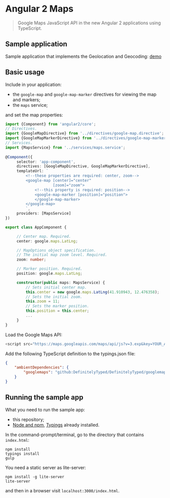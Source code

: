 # Angular 2 Maps
> Google Maps JavaScript API in the new Angular 2 applications using TypeScript.

## Sample application
Sample application that implements the Geolocation and Geocoding: [demo](http://robisim74.github.io/angular2maps)

## Basic usage
Include in your application:
* the `google-map` and `google-map-marker` directives for viewing the map and markers;
* the `maps` service;

and set the map properties:
```TypeScript
import {Component} from 'angular2/core';
// Directives.
import {GoogleMapDirective} from '../directives/google-map.directive';
import {GoogleMapMarkerDirective} from '../directives/google-map-marker.directive';
// Services.
import {MapsService} from '../services/maps.service';
 
@Component({
     selector: 'app-component',
     directives: [GoogleMapDirective, GoogleMapMarkerDirective],
     templateUrl: `
         <!--these properties are required: center, zoom-->
         <google-map [center]="center" 
                     [zoom]="zoom">
             <!--this property is required: position-->
             <google-map-marker [position]="position">
             </google-map-marker>
         </google-map>
         `,
     providers: [MapsService]
})

export class AppComponent {

     // Center map. Required.
     center: google.maps.LatLng;

     // MapOptions object specification.
     // The initial map zoom level. Required.
     zoom: number;

     // Marker position. Required.
     position: google.maps.LatLng;

     constructor(public maps: MapsService) {
         // Sets initial center map.
         this.center = new google.maps.LatLng(41.910943, 12.476358);    
         // Sets the initial zoom.
         this.zoom = 11;
         // Sets the marker position.
         this.position = this.center;
         ...
     }
}
```
Load the Google Maps API:
```JavaScript
<script src="https://maps.googleapis.com/maps/api/js?v=3.exp&key=YOUR_API_KEY"></script>
```
Add the following TypeScript definition to the typings.json file:
```json
{
    "ambientDependencies": {
        "googlemaps": "github:DefinitelyTyped/DefinitelyTyped/googlemaps/google.maps.d.ts#4ec3c5bf291bc02f49eb30c1077340b235165c67"
    }
}
```
## Running the sample app
What you need to run the sample app:
* this repository;
* [Node and npm](https://nodejs.org), [Typings](https://github.com/typings/typings) already installed.

In the command-prompt/terminal, go to the directory that contains `index.html`:
```
npm install
typings install
gulp
```
You need a static server as lite-server:
```
npm install -g lite-server
lite-server
```
and then in a browser visit `localhost:3000/index.html`.
